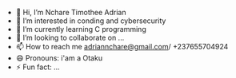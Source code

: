 - 👋 Hi, I’m Nchare Timothee Adrian
- 👀 I’m interested in conding and cybersecurity
- 🌱 I’m currently learning C programming
- 💞️ I’m looking to collaborate on ...
- 📫 How to reach me adriannchare@gmail.com/ +237655704924
- 😄 Pronouns: i'am a Otaku
- ⚡ Fun fact: ...

<!---
Morasakibara/Morasakibara is a ✨ special ✨ repository because its `README.md` (this file) appears on your GitHub profile.
You can click the Preview link to take a look at your changes.
--->
